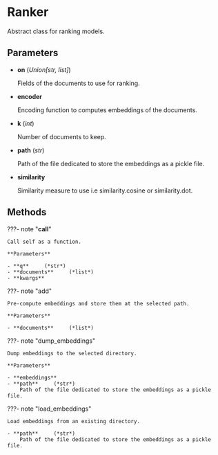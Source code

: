 # Ranker

Abstract class for ranking models.



## Parameters

- **on** (*Union[str, list]*)

    Fields of the documents to use for ranking.

- **encoder**

    Encoding function to computes embeddings of the documents.

- **k** (*int*)

    Number of documents to keep.

- **path** (*str*)

    Path of the file dedicated to store the embeddings as a pickle file.

- **similarity**

    Similarity measure to use i.e similarity.cosine or similarity.dot.




## Methods

???- note "__call__"

    Call self as a function.

    **Parameters**

    - **q**     (*str*)    
    - **documents**     (*list*)    
    - **kwargs**    
    
???- note "add"

    Pre-compute embeddings and store them at the selected path.

    **Parameters**

    - **documents**     (*list*)    
    
???- note "dump_embeddings"

    Dump embeddings to the selected directory.

    **Parameters**

    - **embeddings**    
    - **path**     (*str*)    
        Path of the file dedicated to store the embeddings as a pickle file.
    
???- note "load_embeddings"

    Load embeddings from an existing directory.

    - **path**     (*str*)    
        Path of the file dedicated to store the embeddings as a pickle file.
    
